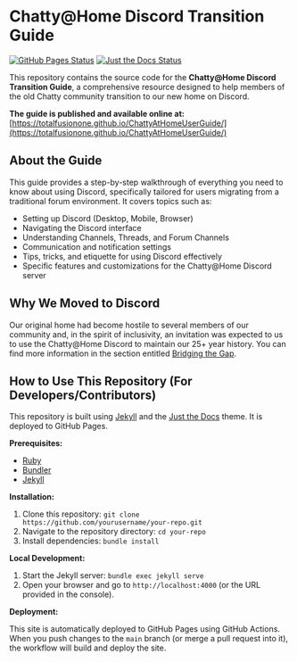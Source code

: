 # Chatty@Home Discord Transition Guide

[![GitHub Pages Status](https://img.shields.io/github/deployments/totalfusionone/ChattyAtHomeUserGuide/github-pages?label=GitHub%20Pages&logo=github)](https://TotalFusionOne.github.io/ChattyAtHomeUserGuide/)
[![Just the Docs Status](https://img.shields.io/badge/docs-just--the--docs-blueviolet)](https://just-the-docs.github.io/just-the-docs/)

This repository contains the source code for the **Chatty@Home Discord Transition Guide**, a comprehensive resource designed to help members of the old Chatty community transition to our new home on Discord.

**The guide is published and available online at:** [https://totalfusionone.github.io/ChattyAtHomeUserGuide/](https://totalfusionone.github.io/ChattyAtHomeUserGuide/)

## About the Guide

This guide provides a step-by-step walkthrough of everything you need to know about using Discord, specifically tailored for users migrating from a traditional forum environment. It covers topics such as:

*   Setting up Discord (Desktop, Mobile, Browser)
*   Navigating the Discord interface
*   Understanding Channels, Threads, and Forum Channels
*   Communication and notification settings
*   Tips, tricks, and etiquette for using Discord effectively
*   Specific features and customizations for the Chatty@Home Discord server

## Why We Moved to Discord

Our original home had become hostile to several members of our community and, in the spirit of inclusivity, an
invitation was expected to us to use the Chatty@Home Discord to maintain our 25+ year history. You can find more 
information in the section entitled [Bridging the Gap](https://totalfusionone.github.io/ChattyAtHomeUserGuide/bridge.html).

## How to Use This Repository (For Developers/Contributors)

This repository is built using [Jekyll](https://jekyllrb.com/) and the [Just the Docs](https://just-the-docs.github.io/just-the-docs/) theme. It is deployed to GitHub Pages.

**Prerequisites:**

*   [Ruby](https://www.ruby-lang.org/en/downloads/)
*   [Bundler](https://bundler.io/)
*   [Jekyll](https://jekyllrb.com/docs/installation/)

**Installation:**

1.  Clone this repository: `git clone https://github.com/yourusername/your-repo.git`
2.  Navigate to the repository directory: `cd your-repo`
3.  Install dependencies: `bundle install`

**Local Development:**

1.  Start the Jekyll server: `bundle exec jekyll serve`
2.  Open your browser and go to `http://localhost:4000` (or the URL provided in the console).

**Deployment:**

This site is automatically deployed to GitHub Pages using GitHub Actions. When you push changes to the `main` branch (or merge a pull request into it), the workflow will build and deploy the site.